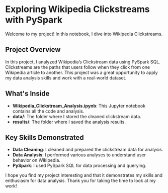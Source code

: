 # Exploring Wikipedia Clickstreams with PySpark

Welcome to my project! In this notebook, I dive into Wikipedia Clickstreams. 

## Project Overview

In this project, I analyzed Wikipedia’s Clickstream data using PySpark SQL. Clickstreams are the paths that users follow when they click from one Wikipedia article to another. This project was a great opportunity to apply my data analysis skills and work with a real-world dataset.

## What's Inside

- **Wikipedia_Clickstream_Analysis.ipynb**: This Jupyter notebook contains all the code and analysis.
- **data/**: The folder where I stored the cleaned clickstream data.
- **results/**: The folder where I saved the analysis results.

## Key Skills Demonstrated

- **Data Cleaning**: I cleaned and prepared the clickstream data for analysis.
- **Data Analysis**: I performed various analyses to understand user behavior on Wikipedia.
- **PySpark**: I used PySpark SQL for data processing and querying.


I hope you find my project interesting and that it demonstrates my skills and enthusiasm for data analysis. Thank you for taking the time to look at my work!
